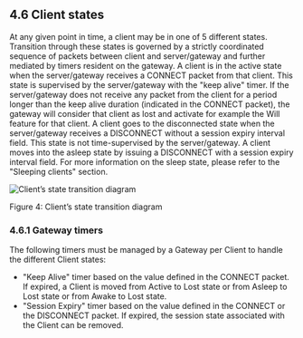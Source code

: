 <!-- transformation-note: left upstream numbering of headings for verification -->
## 4.6 Client states

At any given point in time, a client may be in one of 5 different states.
Transition through these states is governed by a strictly coordinated sequence of packets between client and server/gateway and
further mediated by timers resident on the gateway.
A client is in the active state when the server/gateway receives a CONNECT packet from that client.
This state is supervised by the server/gateway with the "keep alive" timer.
If the server/gateway does not receive any packet from the client for a period longer than the keep alive duration
(indicated in the CONNECT packet), the gateway will consider that client as lost and activate for example the Will feature for that client.
A client goes to the disconnected state when the server/gateway receives a DISCONNECT without a session expiry interval field.
This state is not time-supervised by the server/gateway.
A client moves into the asleep state by issuing a DISCONNECT with a session expiry interval field.
For more information on the sleep state, please refer to the "Sleeping clients" section.

![Client’s state transition diagram](images/the-state-diagram.svg "Client’s state transition diagram")

Figure 4: Client’s state transition diagram

<!-- transformation-note: left upstream numbering of headings for verification -->
### 4.6.1 Gateway timers

The following timers must be managed by a Gateway per Client to handle the different Client states:

- "Keep Alive" timer based on the value defined in the CONNECT packet.
  If expired, a Client is moved from Active to Lost state or from Asleep to Lost state or from Awake to Lost state.
- "Session Expiry" timer based on the value defined in the CONNECT or the DISCONNECT packet.
  If expired, the session state associated with the Client can be removed.
